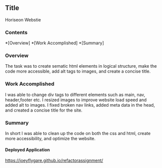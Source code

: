 ## Title

Horiseon Webstie

### Contents

*[Overview]
*[Work Accomplished]
*[Summary]

### Overview

The task was to create sematic html elements in logical structure, make the code more accessible, add alt tags to images, and create a concise title.

### Work Accomplished

I was able to change div tags to different elements such as main, nav, header,footer etc. I resized images to improve website load speed and added alt to images. I fixed broken nav links, added meta data in the head, and created a concise title for the site.

### Summary

In short I was able to clean up the code on both the css and html, create more accessibility, and optimize the website.

#### Deployed Application

https://joeyflygare.github.io/refactorassignment/